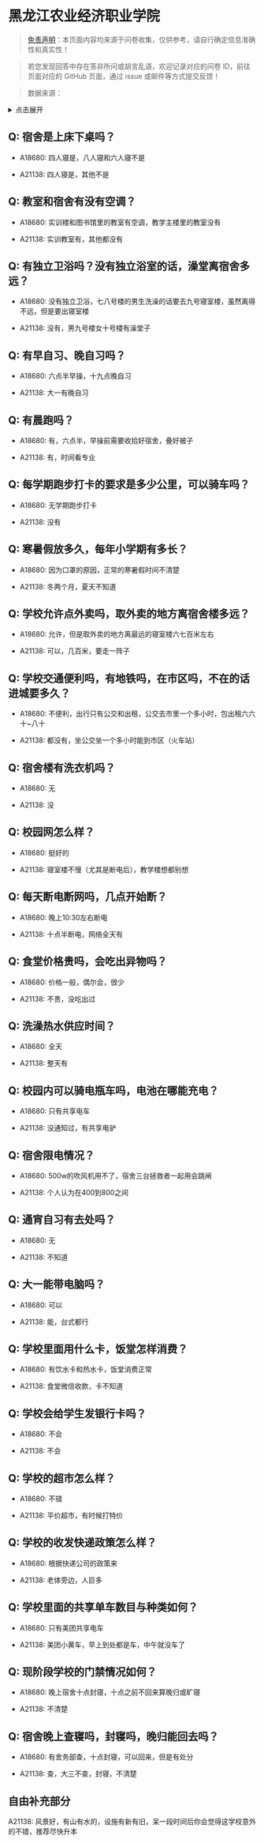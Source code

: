# 黑龙江农业经济职业学院

> [免责声明](https://colleges.chat/#_3)：本页面内容均来源于问卷收集，仅供参考，请自行确定信息准确性和真实性！

> 若您发现回答中存在答非所问或胡言乱语，欢迎记录对应的问卷 ID，前往页面对应的 GitHub 页面，通过 issue 或邮件等方式提交反馈！

> 数据来源：

<details><summary>点击展开</summary>
<ul>
<li>A18680: 匿名 (2023 年 06 月)</li>
<li>A21138: 匿名 (2023 年 10 月)</li>
</ul>
</details>

## Q: 宿舍是上床下桌吗？

- A18680: 四人寝是，八人寝和六人寝不是

- A21138: 四人寝是，其他不是

## Q: 教室和宿舍有没有空调？

- A18680: 实训楼和图书馆里的教室有空调，教学主楼里的教室没有

- A21138: 实训教室有，其他都没有

## Q: 有独立卫浴吗？没有独立浴室的话，澡堂离宿舍多远？

- A18680: 没有独立卫浴，七八号楼的男生洗澡的话要去九号寝室楼，虽然离得不远，但是要出寝室楼

- A21138: 没有，男九号楼女十号楼有澡堂子

## Q: 有早自习、晚自习吗？

- A18680: 六点半早操，十九点晚自习

- A21138: 大一有晚自习

## Q: 有晨跑吗？

- A18680: 有，六点半，早操前需要收拾好宿舍，叠好被子

- A21138: 有，时间看专业

## Q: 每学期跑步打卡的要求是多少公里，可以骑车吗？

- A18680: 无学期跑步打卡

- A21138: 没有

## Q: 寒暑假放多久，每年小学期有多长？

- A18680: 因为口罩的原因，正常的寒暑假时间不清楚

- A21138: 冬两个月，夏天不知道

## Q: 学校允许点外卖吗，取外卖的地方离宿舍楼多远？

- A18680: 允许，但是取外卖的地方离最远的寝室楼六七百米左右

- A21138: 可以，几百米，要走一阵子

## Q: 学校交通便利吗，有地铁吗，在市区吗，不在的话进城要多久？

- A18680: 不便利，出行只有公交和出租，公交去市里一个多小时，包出租六六十\~八十

- A21138: 都没有，坐公交坐一个多小时能到市区（火车站）

## Q: 宿舍楼有洗衣机吗？

- A18680: 无

- A21138: 没

## Q: 校园网怎么样？

- A18680: 挺好的

- A21138: 寝室楼不慢（尤其是断电后），教学楼想都别想

## Q: 每天断电断网吗，几点开始断？

- A18680: 晚上10:30左右断电

- A21138: 十点半断电，网络全天有

## Q: 食堂价格贵吗，会吃出异物吗？

- A18680: 价格一般，偶尔会，很少

- A21138: 不贵，没吃出过

## Q: 洗澡热水供应时间？

- A18680: 全天

- A21138: 整天有

## Q: 校园内可以骑电瓶车吗，电池在哪能充电？

- A18680: 只有共享电车

- A21138: 没通知过，有共享电驴

## Q: 宿舍限电情况？

- A18680: 500w的吹风机用不了，宿舍三台拯救者一起用会跳闸

- A21138: 个人认为在400到800之间

## Q: 通宵自习有去处吗？

- A18680: 无

- A21138: 不知道

## Q: 大一能带电脑吗？

- A18680: 可以

- A21138: 能，台式都行

## Q: 学校里面用什么卡，饭堂怎样消费？

- A18680: 有饮水卡和热水卡，饭堂消费正常

- A21138: 食堂微信收款，卡不知道

## Q: 学校会给学生发银行卡吗？

- A18680: 不会

- A21138: 不会

## Q: 学校的超市怎么样？

- A18680: 不错

- A21138: 平价超市，有时候打特价

## Q: 学校的收发快递政策怎么样？

- A18680: 根据快递公司的政策来

- A21138: 老体旁边，人巨多

## Q: 学校里面的共享单车数目与种类如何？

- A18680: 只有美团共享电车

- A21138: 美团小黄车，早上到处都是车，中午就没车了

## Q: 现阶段学校的门禁情况如何？

- A18680: 晚上宿舍十点封寝，十点之前不回来算晚归或旷寝

- A21138: 不清楚

## Q: 宿舍晚上查寝吗，封寝吗，晚归能回去吗？

- A18680: 有舍务部查，十点封寝，可以回来，但是有处分

- A21138: 查，大三不查，封寝，不清楚

## 自由补充部分

A21138: 风景好，有山有水的，设施有新有旧，呆一段时间后你会觉得这学校意外的不错，推荐尽快升本
